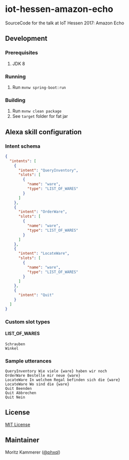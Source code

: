 # iot-hessen-amazon-echo

SourceCode for the talk at IoT Hessen 2017: Amazon Echo 

## Development

### Prerequisites

1. JDK 8

### Running 

1. Run `mvnw spring-boot:run`

### Building

1. Run `mvnw clean package`
1. See `target` folder for fat jar

## Alexa skill configuration

### Intent schema

```json
{
  "intents": [
    {
      "intent": "QueryInventory",
      "slots": [
        {
          "name": "ware",
          "type": "LIST_OF_WARES"
        }
      ]
    },   
    {
      "intent": "OrderWare",
      "slots": [
        {
          "name": "ware",
          "type": "LIST_OF_WARES"
        }
      ]
    },
    {
      "intent": "LocateWare",
      "slots": [
        {
          "name": "ware",
          "type": "LIST_OF_WARES"
        }
      ]
    },
    {
      "intent": "Quit"
    }
  ]
}
```

### Custom slot types

#### LIST_OF_WARES

```
Schrauben
Winkel
```


### Sample utterances

```
QueryInventory Wie viele {ware} haben wir noch
OrderWare Bestelle mir neue {ware}
LocateWare In welchem Regal befinden sich die {ware}
LocateWare Wo sind die {ware}
Quit Beenden
Quit Abbrechen
Quit Nein
```

## License

[MIT License](LICENSE)

## Maintainer

Moritz Kammerer ([@phxql](https://github.com/phxql))
